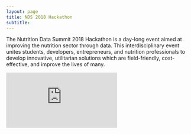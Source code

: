 ```yaml
---
layout: page
title: NDS 2018 Hackathon 
subtitle: 
---
```


The Nutrition Data Summit 2018 Hackathon is a day-long event aimed at improving the nutrition sector through data. This interdisciplinary event unites students, developers, entrepreneurs, and nutrition professionals to develop innovative, utilitarian solutions which are field-friendly, cost-effective, and improve the lives of many.

<iframe  src="https://cdn.rawgit.com/ashv-sandbox/ashv-sandbox.github.io/cc3d4de0/timeline.html" frameborder="0" allowfullscreen></iframe>

